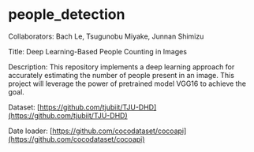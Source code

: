# people_detection

Collaborators: Bach Le, Tsugunobu Miyake, Junnan Shimizu

Title: Deep Learning-Based People Counting in Images

Description: This repository implements a deep learning approach for accurately estimating the number of people present in an image. This project will leverage the power of pretrained model VGG16 to achieve the goal.

Dataset: [https://github.com/tjubiit/TJU-DHD](https://github.com/tjubiit/TJU-DHD)

Date loader: [https://github.com/cocodataset/cocoapi](https://github.com/cocodataset/cocoapi)

